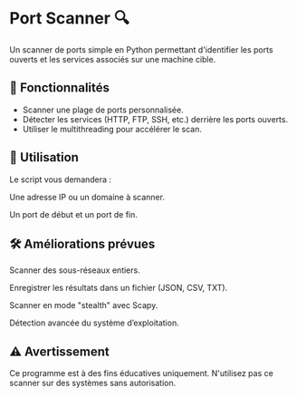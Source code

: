 # Port Scanner 🔍

Un scanner de ports simple en Python permettant d'identifier les ports ouverts et les services associés sur une machine cible.

## 📌 Fonctionnalités
- Scanner une plage de ports personnalisée.
- Détecter les services (HTTP, FTP, SSH, etc.) derrière les ports ouverts.
- Utiliser le multithreading pour accélérer le scan.

## 🎯 Utilisation
Le script vous demandera :

Une adresse IP ou un domaine à scanner.

Un port de début et un port de fin.

## 🛠️ Améliorations prévues
Scanner des sous-réseaux entiers.

Enregistrer les résultats dans un fichier (JSON, CSV, TXT).

Scanner en mode "stealth" avec Scapy.

Détection avancée du système d’exploitation.

## ⚠️ Avertissement
Ce programme est à des fins éducatives uniquement. N'utilisez pas ce scanner sur des systèmes sans autorisation.